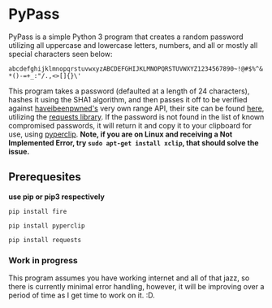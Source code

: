 # PyPass
PyPass is a simple Python 3 program that creates a random password utilizing all uppercase and lowercase letters, numbers, and all or mostly all special characters seen below:

`abcdefghijklmnopqrstuvwxyzABCDEFGHIJKLMNOPQRSTUVWXYZ1234567890~!@#$%^&*()-=+_:"/.,<>[]{}\'`

This program takes a password (defaulted at a length of 24 characters), hashes it using the SHA1 algorithm, and then passes it off to be verified against [haveibeenpwned's](https://api.pwnedpasswords.com/range) very own range API, their site can be found [here](https://www.haveibeenpwned.com), utilizing the [requests library](http://docs.python-requests.org/en/master/). If the password is not found in the list of known compromised passwords, it will return it and copy it to your clipboard for use, using [pyperclip](https://pyperclip.readthedocs.io/en/latest/introduction.html). **Note, if you are on Linux and receiving a Not Implemented Error, try `sudo apt-get install xclip`, that should solve the issue.**

## Prerequesites 
**use pip or pip3 respectively**

`pip install fire`

`pip install pyperclip`

`pip install requests`

### Work in progress
This program assumes you have working internet and all of that jazz, so there is currently minimal error handling, however, it will be improving over a period of time as I get time to work on it. :D. 
